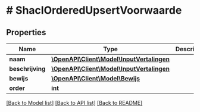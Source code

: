 # # ShaclOrderedUpsertVoorwaarde

## Properties

Name | Type | Description | Notes
------------ | ------------- | ------------- | -------------
**naam** | [**\OpenAPI\Client\Model\InputVertalingen**](InputVertalingen.md) |  | [optional]
**beschrijving** | [**\OpenAPI\Client\Model\InputVertalingen**](InputVertalingen.md) |  | [optional]
**bewijs** | [**\OpenAPI\Client\Model\Bewijs**](Bewijs.md) |  | [optional]
**order** | **int** |  | [optional]

[[Back to Model list]](../../README.md#models) [[Back to API list]](../../README.md#endpoints) [[Back to README]](../../README.md)
